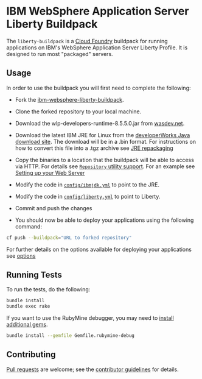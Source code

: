 # IBM WebSphere Application Server Liberty Buildpack

The `liberty-buildpack` is a [Cloud Foundry][] buildpack for running applications on IBM's WebSphere Application Server Liberty Profile.  It is designed to run most "packaged" servers.

## Usage
In order to use the buildpack you will first need to complete the following:

* Fork the [ibm-websphere-liberty-buildpack](https://github.com/cloudfoundry/ibm-websphere-liberty-buildpack).

* Clone the forked repository to your local machine.

* Download the wlp-developers-runtime-8.5.5.0.jar from [wasdev.net](http://wasdev.net).

* Download the latest IBM JRE for Linux from the [developerWorks Java download site][].
  The download will be in a .bin format. For instructions on how to convert this file into a .tgz 
  archive see [JRE repackaging][]
   
* Copy the binaries to a location that the buildpack will be able to access via HTTP. For details see
  [`Repository` utility support][repositories]. For an example see [Setting up your Web Server][example]

* Modify the code in [`config/ibmjdk.yml`][ibmjdk.yml] to point to the JRE.

* Modify the code in [`config/liberty.yml`][liberty.yml] to point to Liberty.

* Commit and push the changes

* You should now be able to deploy your applications using the following command:

```bash
cf push --buildpack="URL to forked repository"
```
    
For further details on the options available for deploying your applications see [options][]
    

## Running Tests
To run the tests, do the following:

```bash
bundle install
bundle exec rake
```

If you want to use the RubyMine debugger, you may need to [install additional gems][].

```bash
bundle install --gemfile Gemfile.rubymine-debug
```

## Contributing
[Pull requests][] are welcome; see the [contributor guidelines][] for details.

[Apache License]: http://www.apache.org/licenses/LICENSE-2.0
[Cloud Foundry]: http://www.cloudfoundry.com
[contributor guidelines]: CONTRIBUTING.md
[GitHub's forking functionality]: https://help.github.com/articles/fork-a-repo
[install additional gems]: http://stackoverflow.com/questions/11732715/how-do-i-install-ruby-debug-base19x-on-mountain-lion-for-intellij
[pull request]: https://help.github.com/articles/using-pull-requests
[Pull requests]: http://help.github.com/send-pull-requests
[example]: docs/installation.md#setting-up-your-web-server
[JRE repackaging]: docs/ibmjre.md
[options]: docs/server-xml-options.md
[repositories]: docs/util-repositories.md
[ibmjdk.yml]: config/ibmjdk.yml
[liberty.yml]: config/liberty.yml
[developerWorks Java download site]: https://www.ibm.com/developerworks/java/jdk/
